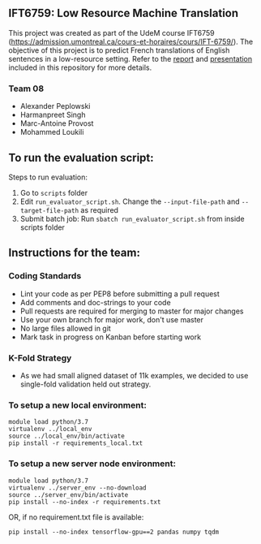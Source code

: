 ## IFT6759: Low Resource Machine Translation

This project was created as part of the UdeM course IFT6759 (https://admission.umontreal.ca/cours-et-horaires/cours/IFT-6759/). The objective of this project is to predict French translations of English sentences in a low-resource setting. Refer to the [report](final_report.pdf) and [presentation](presentation.pdf) included in this repository for more details.

### Team 08
* Alexander Peplowski
* Harmanpreet Singh
* Marc-Antoine Provost
* Mohammed Loukili


## To run the evaluation script:

Steps to run evaluation:

1. Go to `scripts` folder  
2. Edit `run_evaluator_script.sh`. Change the `--input-file-path` and `--target-file-path` as required  
3. Submit batch job: Run `sbatch run_evaluator_script.sh` from inside scripts folder


## Instructions for the team:


### Coding Standards

* Lint your code as per PEP8 before submitting a pull request
* Add comments and doc-strings to your code
* Pull requests are required for merging to master for major changes
* Use your own branch for major work, don't use master
* No large files allowed in git
* Mark task in progress on Kanban before starting work

### K-Fold Strategy

* As we had small aligned dataset of 11k examples, we decided to use single-fold validation held out strategy.

### To setup a new local environment:

```console
module load python/3.7
virtualenv ../local_env
source ../local_env/bin/activate
pip install -r requirements_local.txt
```

### To setup a new server node environment:

```console
module load python/3.7
virtualenv ../server_env --no-download
source ../server_env/bin/activate
pip install --no-index -r requirements.txt
```
OR, if no requirement.txt file is available:
```console
pip install --no-index tensorflow-gpu==2 pandas numpy tqdm
```
